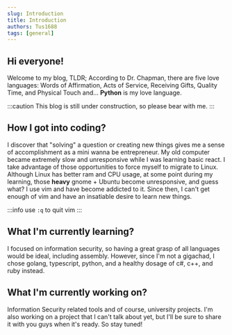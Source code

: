 ```yaml
---
slug: Introduction
title: Introduction
authors: Tus1688
tags: [general]
---
```


## Hi everyone!

Welcome to my blog, TLDR; According to Dr. Chapman, there are five love languages: Words of Affirmation, Acts of Service, Receiving Gifts, Quality Time, and Physical Touch
and... **Python** is my love language.

:::caution
This blog is still under construction, so please bear with me.
:::

## How I got into coding?

I discover that "solving" a question or creating new things gives me a sense of accomplishment as a mini wanna be entrepreneur. My old computer became extremely slow and unresponsive while I was learning basic react. I take advantage of those opportunities to force myself to migrate to Linux. Although Linux has better ram and CPU usage, at some point during my learning, those **heavy** gnome + Ubuntu become unresponsive, and guess what? I use vim and have become addicted to it. Since then, I can't get enough of vim and have an insatiable desire to learn new things.

:::info
use `:q` to quit vim
:::

## What I'm currently learning?

I focused on information security, so having a great grasp of all languages would be ideal, including assembly. However, since I'm not a gigachad, I chose golang, typescript, python, and a healthy dosage of c#, c++, and ruby instead.

## What I'm currently working on?

Information Security related tools and of course, university projects. I'm also working on a project that I can't talk about yet, but I'll be sure to share it with you guys when it's ready. So stay tuned!
